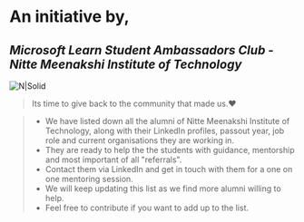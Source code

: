 

# An initiative by,
## _Microsoft Learn Student Ambassadors Club - Nitte Meenakshi Institute of Technology_

![N|Solid](https://miro.medium.com/max/1200/1*M89--BG3rYBDJnlCEqaByQ.png)

> Its time to give back to the community that made us.❤️

> - We have listed down all the alumni of Nitte Meenakshi Institute of Technology, along with their LinkedIn profiles, passout year, job role and current organisations they are working in.
> - They are ready to help the the students with guidance, mentorship and most important of all "referrals".
> - Contact them via LinkedIn and get in touch with them for a one on one mentoring session.
> - We will keep updating this list as we find more alumni willing to help.
> - Feel free to contribute if you want to add up to the list.









